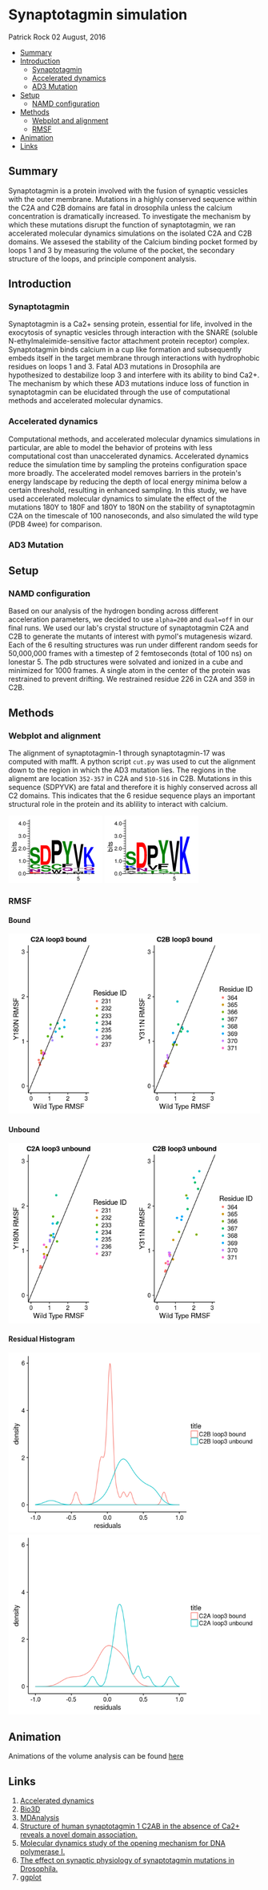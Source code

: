 Synaptotagmin simulation
================
Patrick Rock
02 August, 2016

-   [Summary](#summary)
-   [Introduction](#introduction)
    -   [Synaptotagmin](#synaptotagmin)
    -   [Accelerated dynamics](#accelerated-dynamics)
    -   [AD3 Mutation](#ad3-mutation)
-   [Setup](#setup)
    -   [NAMD configuration](#namd-configuration)
-   [Methods](#methods)
    -   [Webplot and alignment](#webplot-and-alignment)
    -   [RMSF](#rmsf)
-   [Animation](#animation)
-   [Links](#links)

Summary
-------

Synaptotagmin is a protein involved with the fusion of synaptic vessicles with the outer membrane. Mutations in a highly conserved sequence within the C2A and C2B domains are fatal in drosophila unless the calcium concentration is dramatically increased. To investigate the mechanism by which these mutations disrupt the function of synaptotagmin, we ran accelerated molecular dynamics simulations on the isolated C2A and C2B domains. We assesed the stability of the Calcium binding pocket formed by loops 1 and 3 by measuring the volume of the pocket, the secondary structure of the loops, and principle component analysis.

Introduction
------------

### Synaptotagmin

Synaptotagmin is a Ca2+ sensing protein, essential for life, involved in the exocytosis of synaptic vesicles through interaction with the SNARE (soluble N-ethylmaleimide-sensitive factor attachment protein receptor) complex. Synaptotagmin binds calcium in a cup like formation and subsequently embeds itself in the target membrane through interactions with hydrophobic residues on loops 1 and 3. Fatal AD3 mutations in Drosophila are hypothesized to destabilize loop 3 and interfere with its ability to bind Ca2+. The mechanism by which these AD3 mutations induce loss of function in synaptotagmin can be elucidated through the use of computational methods and accelerated molecular dynamics.

### Accelerated dynamics

Computational methods, and accelerated molecular dynamics simulations in particular, are able to model the behavior of proteins with less computational cost than unaccelerated dynamics. Accelerated dynamics reduce the simulation time by sampling the proteins configuration space more broadly. The accelerated model removes barriers in the protein's energy landscape by reducing the depth of local energy minima below a certain threshold, resulting in enhanced sampling. In this study, we have used accelerated molecular dynamics to simulate the effect of the mutations 180Y to 180F and 180Y to 180N on the stability of synaptotagmin C2A on the timescale of 100 nanoseconds, and also simulated the wild type (PDB 4wee) for comparison.

### AD3 Mutation

Setup
-----

### NAMD configuration

Based on our analysis of the hydrogen bonding across different acceleration parameters, we decided to use `alpha=200` and `dual=off` in our final runs. We used our lab's crystal structure of synaptotagmin C2A and C2B to generate the mutants of interest with pymol's mutagenesis wizard. Each of the 6 resulting structures was run under different random seeds for 50,000,000 frames with a timestep of 2 femtoseconds (total of 100 ns) on lonestar 5. The pdb structures were solvated and ionized in a cube and minimized for 1000 frames. A single atom in the center of the protein was restrained to prevent drifting. We restrained residue 226 in C2A and 359 in C2B.

Methods
-------

### Webplot and alignment

The alignment of synaptotagmin-1 through synaptotagmin-17 was computed with mafft. A python script `cut.py` was used to cut the alignment down to the region in which the AD3 mutation lies. The regions in the alignemt are location `352-357` in C2A and `510-516` in C2B. Mutations in this sequence (SDPYVK) are fatal and therefore it is highly conserved across all C2 domains. This indicates that the 6 residue sequence plays an important structural role in the protein and its ablility to interact with calcium.

![](README_files/C2A_cut.png) ![](README_files/C2B_cut.png)

### RMSF

#### Bound

![](README_files/figure-markdown_github/unnamed-chunk-1-1.png)

#### Unbound

![](README_files/figure-markdown_github/unnamed-chunk-2-1.png)

#### Residual Histogram

![](README_files/figure-markdown_github/unnamed-chunk-3-1.png)![](README_files/figure-markdown_github/unnamed-chunk-3-2.png)

Animation
---------

Animations of the volume analysis can be found [here](plots/animation/README.md)

Links
-----

1.  [Accelerated dynamics](http://www.ks.uiuc.edu/Research/namd/2.9/ug/node63.html)
2.  [Bio3D](http://thegrantlab.org/bio3d/index.php)
3.  [MDAnalysis](http://www.mdanalysis.org/)
4.  [Structure of human synaptotagmin 1 C2AB in the absence of Ca2+ reveals a novel domain association.](http://www.ncbi.nlm.nih.gov/pubmed/17956130)
5.  [Molecular dynamics study of the opening mechanism for DNA polymerase I.](http://www.ncbi.nlm.nih.gov/pubmed/25474643)
6.  [The effect on synaptic physiology of synaptotagmin mutations in Drosophila.](http://www.ncbi.nlm.nih.gov/pubmed/7909234)
7.  [ggplot](http://ggplot2.org/)
